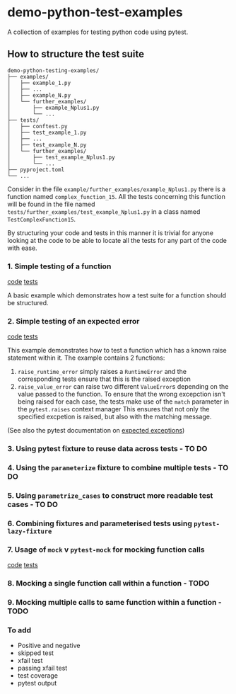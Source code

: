 # demo-python-test-examples
A collection of examples for testing python code using pytest.

## How to structure the test suite

```
demo-python-testing-examples/
├── examples/
│   ├── example_1.py
│   ├── ...
│   ├── example_N.py
│   └── further_examples/
│       ├── example_Nplus1.py
│       └── ...
├── tests/
│   ├── conftest.py
│   ├── test_example_1.py
│   ├── ...
│   ├── test_example_N.py
│   └── further_examples/
│       ├── test_example_Nplus1.py
│       └── ...
├── pyproject.toml
└── ...
```

Consider in the file  `example/further_examples/example_Nplus1.py` there is a function named `complex_function_15`. All the tests concerning this function will be found in the file named `tests/further_examples/test_example_Nplus1.py` in a class named `TestComplexFunction15`.

By structuring your code and tests in this manner it is trivial for anyone looking at the code to be able to locate all the tests for any part of the code with ease.

### 1. Simple testing of a function
[code](https://github.com/pricemg/demo-python-testing-examples/blob/main/examples/example_1.py)
[tests](https://github.com/pricemg/demo-python-testing-examples/blob/main/tests/test_example_1.py)

A basic example which demonstrates how a test suite for a function should be structured.

### 2. Simple testing of an expected error
[code](https://github.com/pricemg/demo-python-testing-examples/blob/main/examples/example_2.py)
[tests](https://github.com/pricemg/demo-python-testing-examples/blob/main/tests/test_example_2.py)

This example demonstrates how to test a function which has a known raise statement within it.
The example contains 2 functions:
1. `raise_runtime_error` simply raises a `RuntimeError` and the corresponding tests ensure that this is the raised exception
2. `raise_value_error` can raise two different `ValueError`s depending on the value passed to the function. 
   To ensure that the wrong excepction isn't being raised for each case, the tests make use of the `match` parameter in the `pytest.raises` context manager
   This ensures that not only the specified excpetion is raised, but also with the matching message.

(See also the pytest documentation on [expected exceptions](https://docs.pytest.org/en/7.2.x/how-to/assert.html#assertions-about-expected-exceptions))


### 3. Using pytest fixture to reuse data across tests - TO DO

### 4. Using the `parameterize` fixture to combine multiple tests - TO DO

### 5. Using `parametrize_cases` to construct more readable test cases - TO DO

### 6. Combining fixtures and parameterised tests using `pytest-lazy-fixture`

### 7. Usage of `mock` v `pytest-mock` for mocking function calls
[code](https://github.com/pricemg/demo-python-testing-examples/blob/main/examples/example_7.py)
[tests](https://github.com/pricemg/demo-python-testing-examples/blob/main/tests/test_example_7.py)

### 8. Mocking a single function call within a function - TODO

### 9. Mocking multiple calls to same function within a function - TODO

### To add
* Positive and negative 
* skipped test
* xfail test
* passing xfail test
* test coverage
* pytest output